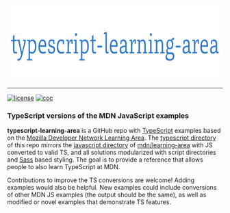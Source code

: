 <div align="center">
  <a href="https://github.com/andrewtavis/typescript-learning-area"><img src="https://raw.githubusercontent.com/andrewtavis/typescript-learning-area/main/resources/tsla_logo_transparent.png" width="780" height="175"></a>
</div>

--------------------------------------

[![license](https://img.shields.io/github/license/andrewtavis/typescript-learning-area.svg)](https://github.com/andrewtavis/typescript-learning-area/blob/main/LICENSE.txt)
[![coc](https://img.shields.io/badge/coc-Contributor%20Covenant-ff69b4.svg)](https://github.com/andrewtavis/typescript-learning-area/blob/main/.github/CODE_OF_CONDUCT.md)

### TypeScript versions of the MDN JavaScript examples

**typescript-learning-area** is a GitHub repo with [TypeScript](https://www.typescriptlang.org/) examples based on the [Mozilla Developer Network Learning Area](https://developer.mozilla.org/en-US/Learn). The [typescript directory](https://github.com/andrewtavis/typescript-learning-area/tree/main/typescript) of this repo mirrors the [javascript directory](https://github.com/mdn/learning-area/tree/master/javascript) of [mdn/learning-area](https://github.com/mdn/learning-area) with JS converted to valid TS, and all solutions modularized with script directories and [Sass](https://sass-lang.com/) based styling. The goal is to provide a reference that allows people to also learn TypeScript at MDN.

Contributions to improve the TS conversions are welcome! Adding examples would also be helpful. New examples could include conversions of other MDN JS examples (the output should be the same), as well as modified or novel examples that demonstrate TS features.
